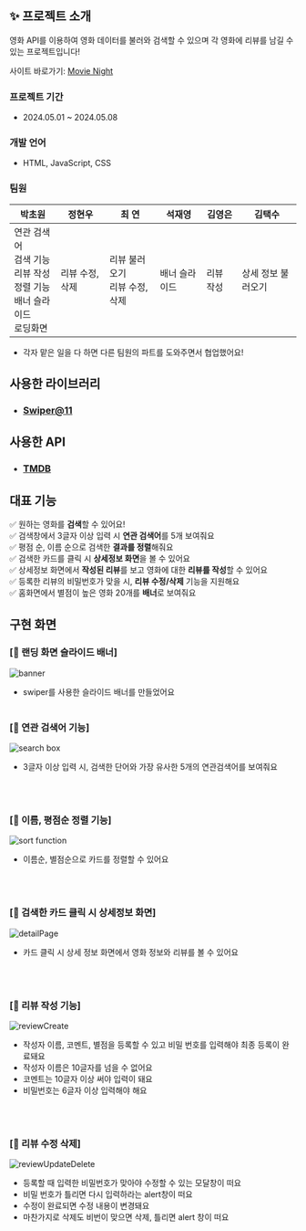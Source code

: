 ## ✨ 프로젝트 소개
영화 API를 이용하여 영화 데이터를 불러와 검색할 수 있으며 각 영화에 리뷰를 남길 수 있는 프로젝트입니다!

사이트 바로가기: [Movie Night]()

### 프로젝트 기간
- 2024.05.01 ~ 2024.05.08
### 개발 언어
- HTML, JavaScript, CSS
### 팀원
| 박초원 | 정현우 | 최 연 | 석재영 | 김영은 | 김택수 |
|--|--|--|--|--|--|
연관 검색어 <br> 검색 기능 <br> 리뷰 작성 <br> 정렬 기능 <br> 배너 슬라이드 <br> 로딩화면 <br>| 리뷰 수정,삭제 | 리뷰 불러오기 <br> 리뷰 수정, 삭제 | 배너 슬라이드 | 리뷰 작성 | 상세 정보 불러오기 |

- 각자 맡은 일을 다 하면 다른 팀원의 파트를 도와주면서 협업했어요!
## 사용한 라이브러리
- ### [Swiper@11](https://swiperjs.com/)
## 사용한 API
- ### [TMDB](https://www.themoviedb.org/?language=ko)


## 대표 기능
✅ 원하는 영화를 **검색**할 수 있어요! <br>
✅ 검색창에서 3글자 이상 입력 시 **연관 검색어**를 5개 보여줘요<br>
✅ 평점 순, 이름 순으로 검색한 **결과를 정렬**해줘요<br>
✅ 검색한 카드를 클릭 시 **상세정보 화면**을 볼 수 있어요<br>
✅ 상세정보 화면에서 **작성된 리뷰**를 보고 영화에 대한 **리뷰를 작성**할 수 있어요<br>
✅ 등록한 리뷰의 비밀번호가 맞을 시, **리뷰 수정/삭제** 기능을 지원해요<br>
✅ 홈화면에서 별점이 높은 영화 20개를 **배너**로 보여줘요

## 구현 화면
### [🔽 랜딩 화면 슬라이드 배너]
![banner](https://github.com/parkchowon/movie-night-team06/assets/70216263/777243ab-f0e1-4c56-bb49-ca5f6fb357e4)
- swiper를 사용한 슬라이드 배너를 만들었어요
  <br>
  <br>
### [🔽 연관 검색어 기능]
![search box](https://github.com/parkchowon/movie-night-team06/assets/70216263/57ccdd45-851d-4d35-ba08-55266d97a456)
- 3글자 이상 입력 시, 검색한 단어와 가장 유사한 5개의 연관검색어를 보여줘요

<br>
<br>

### [🔽 이름, 평점순 정렬 기능]
![sort function](https://github.com/parkchowon/movie-night-team06/assets/70216263/da08bf7b-7d43-4bd1-a017-c56a52fbe686)
- 이름순, 별점순으로 카드를 정렬할 수 있어요

  <br>
  <br>
  
### [🔽 검색한 카드 클릭 시 상세정보 화면]
![detailPage](https://github.com/parkchowon/movie-night-team06/assets/70216263/3130c51d-8ddd-4a68-b2fd-48a959a5c55b)
- 카드 클릭 시 상세 정보 화면에서 영화 정보와 리뷰를 볼 수 있어요

<br>
<br>

### [🔽 리뷰 작성 기능]
![reviewCreate](https://github.com/parkchowon/movie-night-team06/assets/70216263/3145a0f5-4fe8-4265-b03f-a6e1d844e9df)
- 작성자 이름, 코멘트, 별점을 등록할 수 있고 비밀 번호를 입력해야 최종 등록이 완료돼요
- 작성자 이름은 10글자를 넘을 수 없어요
- 코멘트는 10글자 이상 써야 입력이 돼요
- 비밀번호는 6글자 이상 입력해야 해요

<br>
<br>

### [🔽 리뷰 수정 삭제]
![reviewUpdateDelete](https://github.com/parkchowon/movie-night-team06/assets/70216263/3c186311-8f85-444c-bb4e-f5a10672475c)
- 등록할 때 입력한 비밀번호가 맞아야 수정할 수 있는 모달창이 떠요
- 비밀 번호가 틀리면 다시 입력하라는 alert창이 떠요
- 수정이 완료되면 수정 내용이 변경돼요
- 마찬가지로 삭제도 비번이 맞으면 삭제, 틀리면 alert 창이 떠요
